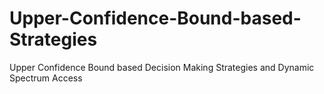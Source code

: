 # Upper-Confidence-Bound-based-Strategies
Upper Confidence Bound based Decision Making Strategies and Dynamic Spectrum Access
